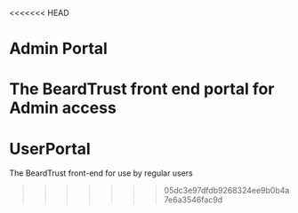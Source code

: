 <<<<<<< HEAD
# Admin Portal
The BeardTrust front end portal for Admin access
=======
# UserPortal
The BeardTrust front-end for use by regular users
>>>>>>> 05dc3e97dfdb9268324ee9b0b4a7e6a3546fac9d
